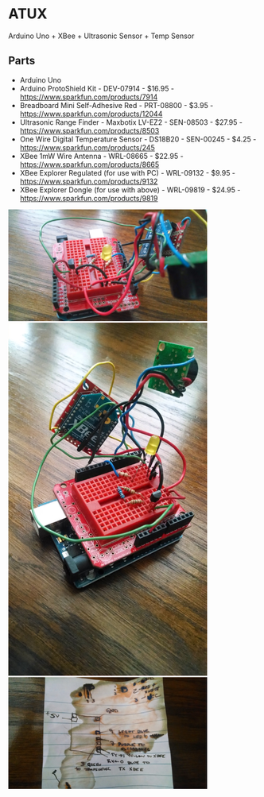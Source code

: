 # ATUX
Arduino Uno + XBee + Ultrasonic Sensor + Temp Sensor

## Parts
- Arduino Uno
- Arduino ProtoShield Kit - DEV-07914 - $16.95 - https://www.sparkfun.com/products/7914
- Breadboard Mini Self-Adhesive Red - PRT-08800  - $3.95 - https://www.sparkfun.com/products/12044
- Ultrasonic Range Finder - Maxbotix LV-EZ2 - SEN-08503 - $27.95 - https://www.sparkfun.com/products/8503
- One Wire Digital Temperature Sensor - DS18B20 - SEN-00245 - $4.25 - https://www.sparkfun.com/products/245
- XBee 1mW Wire Antenna - WRL-08665 - $22.95 - https://www.sparkfun.com/products/8665
- XBee Explorer Regulated (for use with PC) - WRL-09132 - $9.95 - https://www.sparkfun.com/products/9132
- XBee Explorer Dongle (for use with above) - WRL-09819 - $24.95 - https://www.sparkfun.com/products/9819

<img src="https://raw.githubusercontent.com/gregv/arduino/master/xbee-ultrasonic-temp/images/CircuitWiring_1.jpg" width="400"/>
<img src="https://raw.githubusercontent.com/gregv/arduino/master/xbee-ultrasonic-temp/images/CircuitWiring_2.jpg" width="400"/>
<img src="https://raw.githubusercontent.com/gregv/arduino/master/xbee-ultrasonic-temp/images/Schematic.jpg" width="400"/>
